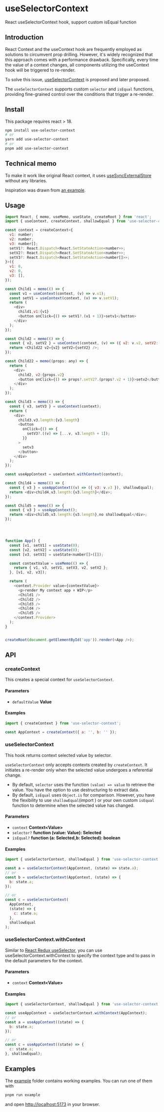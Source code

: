 # useSelectorContext

React useSelectorContext hook, support custom isEqual function

## Introduction

React Context and the useContext hook are frequently employed as solutions to circumvent prop drilling. However, it's widely recognized that this approach comes with a performance drawback. Specifically, every time the value of a context changes, all components utilizing the useContext hook will be triggered to re-render.

To solve this issue,
[useSelectorContext](https://github.com/reactjs/rfcs/pull/119)
is proposed and later proposed.

The `useSelectorContext` supports custom `selector` and `isEqual` functions, providing fine-grained control over the conditions that trigger a re-render.

## Install

This package requires react > 18.

```bash
npm install use-selector-context
# or
yarn add use-selector-context
# or
pnpm add use-selector-context
```

## Technical memo

To make it work like original React context, it uses
[useSyncExternalStore](https://react.dev/reference/react/useSyncExternalStore) without any libraries.

Inspiration was drawn from [an example](https://github.com/dai-shi/use-selector-context/issues/109#issuecomment-1785147682).

## Usage

```javascript
import React, { memo, useMemo, useState, createRoot } from 'react';
import { useContext, createContext, shallowEqual } from 'use-selector-context';

const context = createContext<{
  v1: number;
  v2: number;
  v3: number[];
  setV1?: React.Dispatch<React.SetStateAction<number>>;
  setV2?: React.Dispatch<React.SetStateAction<number>>;
  setV3?: React.Dispatch<React.SetStateAction<number[]>>;
}>({
  v1: 0,
  v2: 0,
  v3: [],
});

const Child1 = memo(() => {
  const v1 = useContext(context, (v) => v.v1);
  const setV1 = useContext(context, (v) => v.setV1);
  return (
    <div>
      child1,v1:{v1}
      <button onClick={() => setV1?.(v1 + 1)}>setv1</button>
    </div>
  );
});

const Child2 = memo(() => {
  const { v2, setV2 } = useContext(context, (v) => ({ v2: v.v2, setV2: v.setV2 }), shallowEqual);
  return <Child22 v2={v2} setV2={setV2} />;
});

const Child22 = memo((props: any) => {
  return (
    <div>
      child2, v2:{props.v2}
      <button onClick={() => props?.setV2?.(props?.v2 + 1)}>setv2</button>
    </div>
  );
});

const Child3 = memo(() => {
  const { v3, setV3 } = useContext(context);
  return (
    <div>
      child3,v3.length:{v3.length}
      <button
        onClick={() => {
          setV3?.((v) => [...v, v3.length + 1]);
        }}
      >
        setv3
      </button>
    </div>
  );
});

const useAppContext = useContext.withContext(context);

const Child4 = memo(() => {
  const { v3 } = useAppContext((v) => ({ v3: v.v3 }), shallowEqual);
  return <div>child4,v3.length:{v3.length}</div>;
});

const Child5 = memo(() => {
  const { v3 } = useAppContext();
  return <div>child5,v3.length:{v3.length},no shallowEqual</div>;
});




function App() {
  const [v1, setV1] = useState(0);
  const [v2, setV2] = useState(0);
  const [v3, setV3] = useState<number[]>([]);

  const contextValue = useMemo(() => {
    return { v1, v3, setV1, setV3, v2, setV2 };
  }, [v1, v2, v3]);

  return (
    <context.Provider value={contextValue}>
      <p>render My context app ⬇️ WIP</p>
      <Child1 />
      <Child2 />
      <Child3 />
      <Child4 />
      <Child5 />
    </context.Provider>
  );
}


createRoot(document.getElementById('app')).render(<App />);
```

## API

### createContext

This creates a special context for `useSelectorContext`.

#### Parameters

- `defaultValue` **Value**&#x20;

#### Examples

```javascript
import { createContext } from 'use-selector-context';

const AppContext = createContext({ a: '', b: '' });
```

### useSelectorContext

This hook returns context selected value by selector.

`useSelectorContext` only accepts contexts created by `createContext`. It initiates a re-render only when the selected value undergoes a referential change.

- By default, `selector` uses the function `(value) => value` to retrieve the value. You have the option to use destructuring to extract data.
- By default, `isEqual` uses `Object.is` for comparison. However, you have the flexibility to use `shallowEqual`(import ) or your own custom `isEqual` function to determine when the selected value has changed.

#### Parameters

- `context` **Context\<Value>**&#x20;
- `selector?` **function (value: Value): Selected**&#x20;
- `isEqual?` **function (a: Selected,b: Selected): boolean**&#x20;

#### Examples

```javascript
import { useSelectorContext, shallowEqual } from 'use-selector-context';

const a = useSelectorContext(AppContext, (state) => state.a);
// or
const b = useSelectorContext(AppContext, (state) => {
  b: state.a;
});

// or
const c = useSelectorContext(
  AppContext,
  (state) => {
    c: state.a;
  },
  shallowEqual
);
```

### useSelectorContext.withContext

Similar to [React Redux useSelector](https://github.com/reduxjs/react-redux/blob/master/src/hooks/useSelector.ts#L263), you can use useSelectorContext.withContext to specify the context type and to pass in the default parameters for the context.

#### Parameters

- `context` **Context\<Value>**&#x20;

#### Examples

```javascript
import { useSelectorContext, shallowEqual } from 'use-selector-context';

const useAppContext = useSelectorContext.withContext(AppContext);
// or
const a = useAppContext((state) => {
  b: state.a;
});

// or
const c = useAppContext((state) => {
  c: state.a;
}, shallowEqual);
```

## Examples

The [example](example) folder contains working examples.
You can run one of them with

```bash
pnpm run example
```

and open <http://localhost:5173> in your browser.
